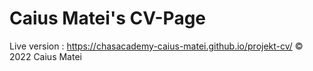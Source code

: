 ﻿# Caius Matei's CV-Page 
 Live version :  https://chasacademy-caius-matei.github.io/projekt-cv/
 © 2022 Caius Matei
  





